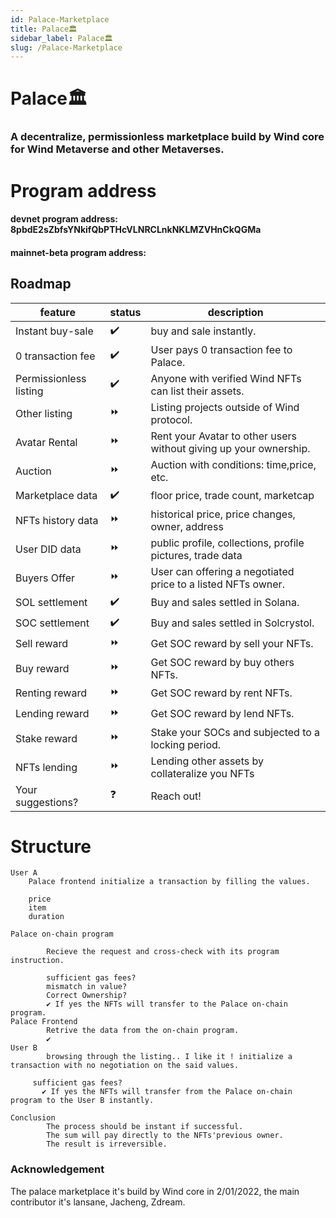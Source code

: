 ```yaml
---
id: Palace-Marketplace
title: Palace🏛️
sidebar_label: Palace🏛️
slug: /Palace-Marketplace
---
```


# Palace🏛️
### A decentralize, permissionless marketplace build by Wind core for Wind Metaverse and other Metaverses. 


# Program address 

####  devnet program address:  8pbdE2sZbfsYNkifQbPTHcVLNRCLnkNKLMZVHnCkQGMa
####  mainnet-beta program address: 

## Roadmap 

| feature      | status | description |
| ----------- | ----------- | ----------- |
| Instant buy-sale  | ✔️      | buy and sale instantly. |
| 0 transaction fee  |  ✔️      | User pays 0 transaction fee to Palace. |
| Permissionless listing |  ✔️      | Anyone with verified Wind NFTs can list their assets. |
| Other listing |  ⏩      | Listing projects outside of Wind protocol. |
| Avatar Rental |    ⏩    | Rent your Avatar to other users without giving up your ownership. |
|  Auction |  ⏩        | Auction with conditions: time,price, etc. |
| Marketplace data |  ✔️      | floor price, trade count, marketcap|
| NFTs history data |  ⏩      | historical price, price changes, owner, address|
| User DID data |  ⏩      | public profile, collections, profile pictures, trade data|
| Buyers Offer  |  ⏩     | User can offering a negotiated price to a listed NFTs owner. |
| SOL settlement  |  ✔️        | Buy and sales settled in Solana. |
| SOC settlement  | ✔️          | Buy and sales settled in Solcrystol. |
| Sell reward | ⏩         | Get SOC reward by sell your NFTs. |
| Buy reward   | ⏩          | Get SOC reward by buy others NFTs. |
| Renting reward   | ⏩          | Get SOC reward by rent NFTs. |
| Lending reward   | ⏩          | Get SOC reward by lend NFTs. |
| Stake reward  | ⏩       | Stake your SOCs and subjected to a locking period. |
| NFTs lending   | ⏩       | Lending other assets by collateralize you NFTs |
| Your suggestions?  | ❓        | Reach out! |






# Structure 
```
User A
	Palace frontend initialize a transaction by filling the values.

	price 
    item 
    duration 
		
Palace on-chain program 
		
        Recieve the request and cross-check with its program instruction.
        
        sufficient gas fees? 
        mismatch in value? 
        Correct Ownership?
        ✔️ If yes the NFTs will transfer to the Palace on-chain program. 
Palace Frontend 
        Retrive the data from the on-chain program. 
        ✔️
User B 
        browsing through the listing.. I like it ! initialize a transaction with no negotiation on the said values.
    
	 sufficient gas fees? 
       ✔️ If yes the NFTs will transfer from the Palace on-chain program to the User B instantly.
        
Conclusion 
        The process should be instant if successful.         
        The sum will pay directly to the NFTs'previous owner.
        The result is irreversible.

```



### Acknowledgement 

The palace marketplace it's build by Wind core in 2/01/2022, the main contributor it's lansane, Jacheng, Zdream. 
